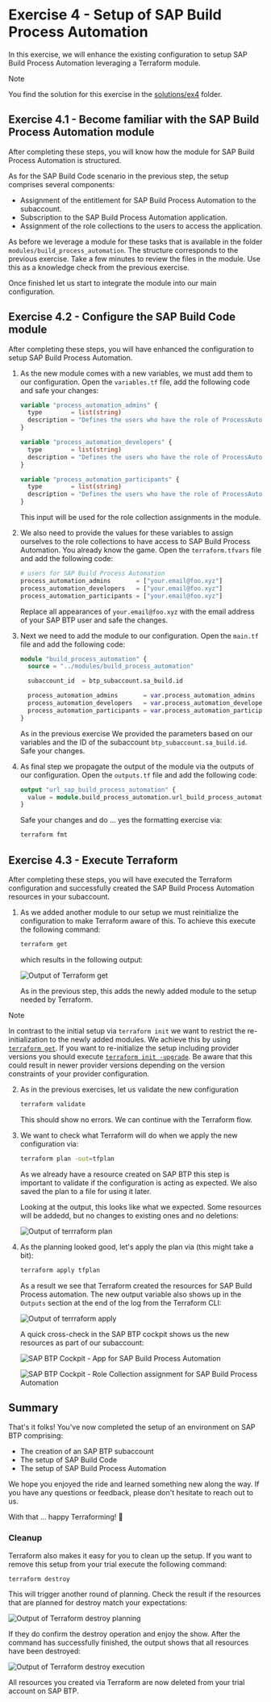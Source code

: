 # Exercise 4 - Setup of SAP Build Process Automation

In this exercise, we will enhance the existing configuration to setup SAP Build Process Automation leveraging a Terraform module.

> [!NOTE]
> You find the solution for this exercise in the [solutions/ex4](../../solutions/ex4/) folder.

## Exercise 4.1 - Become familiar with the SAP Build Process Automation module

After completing these steps, you will know how the module for SAP Build Process Automation is structured.

As for the SAP Build Code scenario in the previous step, the setup comprises several components:

- Assignment of the entitlement for SAP Build Process Automation to the subaccount.
- Subscription to the SAP Build Process Automation application.
- Assignment of the role collections to the users to access the application.

As before we leverage a module for these tasks that is available in the folder `modules/build_process_automation`. The structure corresponds to the previous exercise. Take a few minutes to review the files in the module. Use this as a knowledge check from the previous exercise.

Once finished let us start to integrate the module into our main configuration.

## Exercise 4.2 - Configure the SAP Build Code module

After completing these steps, you will have enhanced the configuration to setup SAP Build Process Automation.

1. As the new module comes with a new variables, we must add them to our configuration. Open the `variables.tf` file, add the following code and safe your changes:

   ``` terraform
   variable "process_automation_admins" {
     type        = list(string)
     description = "Defines the users who have the role of ProcessAutomationAdmin in SAP Build Process Automation"
   }

   variable "process_automation_developers" {
     type        = list(string)
     description = "Defines the users who have the role of ProcessAutomationDeveloper in SAP Build Process Automation"
   }

   variable "process_automation_participants" {
     type        = list(string)
     description = "Defines the users who have the role of ProcessAutomationParticipant in SAP Build Process Automation"
   }
   ```

   This input will be used for the role collection assignments in the module.

1. We also need to provide the values for these variables to assign ourselves to the role collections to have access to SAP Build Process Automation. You already know the game. Open the `terraform.tfvars` file and add the following code:

   ``` terraform
   # users for SAP Build Process Automation
   process_automation_admins       = ["your.email@foo.xyz"]
   process_automation_developers   = ["your.email@foo.xyz"]
   process_automation_participants = ["your.email@foo.xyz"]
   ```

   Replace all appearances of `your.email@foo.xyz` with the email address of your SAP BTP user and safe the changes.

1. Next we need to add the module to our configuration. Open the `main.tf` file and add the following code:


   ```terraform
   module "build_process_automation" {
     source = "../modules/build_process_automation"

     subaccount_id  = btp_subaccount.sa_build.id

     process_automation_admins       = var.process_automation_admins
     process_automation_developers   = var.process_automation_developers
     process_automation_participants = var.process_automation_participants
   }
   ```

   As in the previous exercise We provided the parameters based on our variables and the ID of the subaccount `btp_subaccount.sa_build.id`. Safe your changes.

1. As final step we propagate the output of the module via the outputs of our configuration. Open the `outputs.tf` file and add the following code:

   ```terraform
   output "url_sap_build_process_automation" {
     value = module.build_process_automation.url_build_process_automation
   }
   ```

    Safe your changes and do ... yes the formatting exercise via:

    ```bash
    terraform fmt
    ```

## Exercise 4.3 - Execute Terraform

After completing these steps, you will have executed the Terraform configuration and successfully created the SAP Build Process Automation resources in your subaccount.

1. As we added another module to our setup we must reinitialize the configuration to make Terraform aware of this. To achieve this execute the following command:

    ```bash
    terraform get
    ```

    which results in the following output:

    ![Output of Terraform get](./images/output-terraform-get.png)

    As in the previous step, this adds the newly added module to the setup needed by Terraform.

> [!NOTE]
> In contrast to the initial setup via `terraform init` we want to restrict the re-initialization to the newly added modules. We achieve this by using [`terraform get`](https://developer.hashicorp.com/terraform/cli/commands/get). If you want to re-initialize the setup including provider versions you should execute [`terraform init -upgrade`](https://developer.hashicorp.com/terraform/cli/commands/init#upgrade). Be aware that this could result in newer provider versions depending on the version constraints of your provider configuration.

2. As in the previous exercises, let us validate the new configuration

    ```bash
    terraform validate
    ```
    This should show no errors. We can continue with the Terraform flow.

3. We want to check what Terraform will do when we apply the new configuration via:

    ```bash
    terraform plan -out=tfplan
    ```

    As we already have a resource created on SAP BTP this step is important to validate if the configuration is acting as expected. We also saved the plan to a file for using it later.

    Looking at the output, this looks like what we expected. Some resources will be addedd, but no changes to existing ones and no deletions:

    ![Output of terrraform plan](./images/output-terraform-plan.png)


4. As the planning looked good, let's apply the plan via (this might take a bit):

    ```bash
    terraform apply tfplan
    ```

    As a result we see that Terraform created the resources for SAP Build Process automation. The new output variable also shows up in the `Outputs` section at the end of the log from the Terraform CLI:

   ![Output of terrraform apply](./images/output-terraform-apply.png)

    A quick cross-check in the SAP BTP cockpit shows us the new resources as part of our subaccount:

    ![SAP BTP Cockpit - App for SAP Build Process Automation](./images/BTP-cockpit-bpa-apps.png)

    ![SAP BTP Cockpit - Role Collection assignment for SAP Build Process Automation](./images/BTP-cockpit-bpa-role-collections.png)

## Summary

That's it folks! You've now completed the setup of an environment on SAP BTP comprising:

- The creation of an SAP BTP subaccount
- The setup of SAP Build Code
- The setup of SAP Build Process Automation

We hope you enjoyed the ride and learned something new along the way. If you have any questions or feedback, please don't hesitate to reach out to us.

With that ... happy Terraforming! 🚀

### Cleanup

Terraform also makes it easy for you to clean up the setup. If you want to remove this setup from your trial execute the following command:

```bash
terraform destroy
```
This will trigger another round of planning. Check the result if the resources that are planned for destroy match your expectations:

![Output of Terraform destroy planning](./images/output-terraform-destroy-planning.png)

If they do confirm the destroy operation and enjoy the show. After the command has successfully finished, the output shows that all resources have been destroyed:

![Output of Terraform destroy execution](./images/output-terraform-destroy.png)

All resources you created via Terraform are now deleted from your trial account on SAP BTP.
